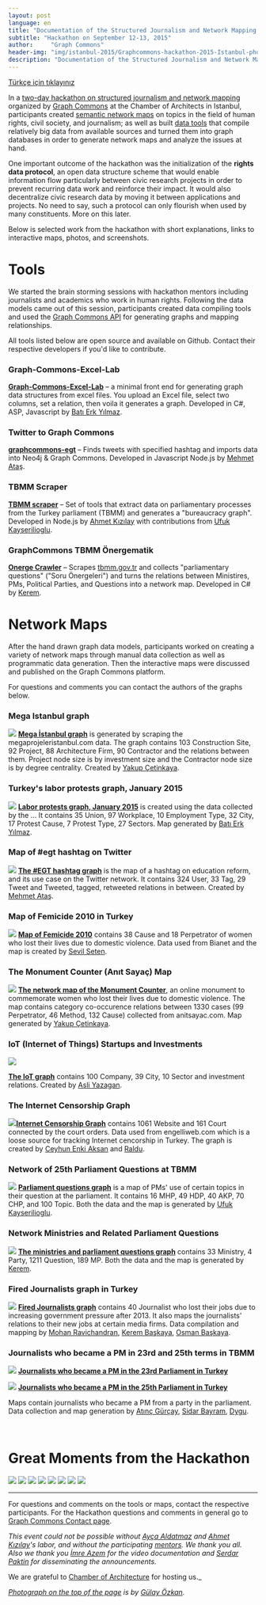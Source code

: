 ```yaml
---
layout: post
language: en
title: "Documentation of the Structured Journalism and Network Mapping Hackathon"
subtitle: "Hackathon on September 12-13, 2015"
author:     "Graph Commons"
header-img: "img/istanbul-2015/Graphcommons-hackathon-2015-Istanbul-photo.jpg"
description: "Documentation of the Structured Journalism and Network Mapping Hackathon on September 12-13, 2015"
---
```

[Türkçe için tıklayınız](/hackathons/2015/08/21/istanbul-yapisal-gazetecilik-dokumentasyon/)

In a [two-day hackathon on structured journalism and network mapping](https://graphcommons.github.io/hackathons/2015/08/21/istanbul-yapisal-gazetecilik-en/) organized by [Graph Commons](https://graphcommons.com) at the Chamber of Architects in Istanbul, participants created <a href="#maps">semantic network maps</a> on topics in the field of human rights, civil society, and journalism; as well as built <a href="#tools">data tools</a> that compile relatively big data from available sources and turned them into graph databases in order to generate network maps and analyze the issues at hand.

One important outcome of the hackathon was the initialization of the **rights data protocol**, an open data structure scheme that would enable information flow particularly between civic research projects in order to prevent recurring data work and reinforce their impact. It would also decentralize civic research data by moving it between applications and projects. No need to say, such a protocol can only flourish when used by many constituents. More on this later.

Below is selected work from the hackathon with short explanations, links to interactive maps, photos, and screenshots.

<a name="tools"></a>

# Tools

We started the brain storming sessions with hackathon mentors including journalists and academics who work in human rights. Following the data models came out of this session, participants created data compiling tools and used the [Graph Commons API](https://graphcommons.com/dev) for generating graphs and mapping relationships.

All tools listed below are open source and available on Github. Contact their respective developers if you'd like to contribute.

### Graph-Commons-Excel-Lab
**[Graph-Commons-Excel-Lab](https://github.com/Batierk/Graph-Commons-Excel-Lab)** – a minimal front end for generating graph data structures from excel files. You upload an Excel file, select two columns, set a relation, then voila it generates a graph. Developed in C#, ASP, Javascript by [Batı Erk Yılmaz](https://graphcommons.com/users/1c1cf322-9514-495b-b080-128fcec357e7).

### Twitter to Graph Commons
**[graphcommons-egt](https://github.com/mehmetatas/graphcommons-egt)** – Finds tweets with specified hashtag and imports data into Neo4j & Graph Commons. Developed in Javascript Node.js by [Mehmet Ataş](https://graphcommons.com/users/60f7f782-f56a-488d-b223-61621ddc1c2c).

### TBMM Scraper
**[TBMM scraper](https://github.com/meclistakip/tbmm-scraper)** – Set of tools that extract data on parliamentary processes from the Turkey parliament (TBMM) and generates a "bureaucracy graph". Developed in Node.js by [Ahmet Kızılay](https://graphcommons.com/ahmetkizilay) with contributions from [Ufuk Kayserilioglu](https://graphcommons.com/users/542a548f-104f-4f35-9275-a297fbf5c122).

### GraphCommons TBMM Önergematik
**[Onerge Crawler](https://github.com/krk/onerge-crawler)** – Scrapes [tbmm.gov.tr](https://www.tbmm.gov.tr/) and collects "parliamentary questions" ("Soru Önergeleri") and turns the relations between Ministires, PMs, Political Parties, and Questions into a network map. Developed in C# by  [Kerem](https://graphcommons.com/users/e7bda695-c8c6-47da-85ec-57962639a08b).

<a name="maps"></a>

# Network Maps

After the hand drawn graph data models, participants worked on creating a variety of network maps through manual data collection as well as programmatic data generation. Then the interactive maps were discussed and published on the Graph Commons platform.

For questions and comments you can contact the authors of the graphs below.

### Mega Istanbul graph
<a href="https://graphcommons.github.io/hackathons/img/istanbul-2015/Mega-Projeler-Tabanlioglu-Arolat-Mimarlik.png"><img class="graph-image" src="https://graphcommons.github.io/hackathons/img/istanbul-2015/Mega-Projeler-Tabanlioglu-Arolat-Mimarlik.png"></a>
**[Mega İstanbul graph](https://graphcommons.com/graphs/24d0e29b-8c98-4842-80a5-b2dcfd84bf5a)** is generated by scraping the megaprojeleristanbul.com data. The graph contains 103 Construction Site, 92 Project, 88 Architecture Firm, 90 Contractor and the relations between them. Project node size is by investment size and the Contractor node size is by degree centrality. Created by [Yakup Çetinkaya](https://graphcommons.com/users/f6bf26e7-f75e-43d9-bdd6-11f869e4c2ed).

### Turkey's labor protests graph, January 2015
<a href="https://graphcommons.github.io/hackathons/img/istanbul-2015/turkiye-isci-eylemleri-ag-haritasi-ocak-2015.png"><img class="graph-image" src="https://graphcommons.github.io/hackathons/img/istanbul-2015/turkiye-isci-eylemleri-ag-haritasi-ocak-2015.png"></a>
**[Labor protests graph, January 2015](https://graphcommons.com/graphs/143ef083-d33e-4361-9877-366946b29cea)** is created using the data  collected by the ... It contains 35 Union, 97 Workplace, 10 Employment Type, 32 City, 17 Protest Cause, 7 Protest Type, 27 Sectors. Map generated by  [Batı Erk Yılmaz](https://graphcommons.com/users/1c1cf322-9514-495b-b080-128fcec357e7).

### Map of #egt hashtag on Twitter
<a href="https://graphcommons.github.io/hackathons/img/istanbul-2015/twitter-egitim-reformu-EGT-hashtag-iliski-haritasi.png"><img class="graph-image" src="https://graphcommons.github.io/hackathons/img/istanbul-2015/twitter-egitim-reformu-EGT-hashtag-iliski-haritasi.png"></a>
**[The #EGT hashtag graph](https://graphcommons.com/graphs/5cb7ba29-79b2-42d4-94b0-e8597871bf5b)** is the map of a hashtag on education reform, and its use case on the Twitter network. It contains 324 User, 33 Tag, 29 Tweet and Tweeted, tagged, retweeted relations in between. Created by [Mehmet Ataş](https://graphcommons.com/users/60f7f782-f56a-488d-b223-61621ddc1c2c).

### Map of Femicide 2010 in Turkey
<a href="https://graphcommons.github.io/hackathons/img/istanbul-2015/Kadin-Cinayetleri-2010-fail-onersurulen-sebep-agi.png"><img class="graph-image" src="https://graphcommons.github.io/hackathons/img/istanbul-2015/Kadin-Cinayetleri-2010-fail-onersurulen-sebep-agi.png"></a>
**[Map of Femicide 2010](https://graphcommons.com/graphs/43a7a148-cf2e-40d7-8d9a-3f29c2d9b16a)** contains 38 Cause and 18 Perpetrator of women who lost their lives due to domestic violence. Data used from Bianet and the map is created by [Sevil Seten](https://graphcommons.com/users/0a426059-a35e-40dd-b533-96e43a36d70c).

### The Monument Counter (Anıt Sayaç) Map
<a href="https://graphcommons.github.io/hackathons/img/istanbul-2015/AnitSayac-kadin-cinayetleri.png"><img class="graph-image" src="https://graphcommons.github.io/hackathons/img/istanbul-2015/AnitSayac-kadin-cinayetleri.png"></a>
**[The network map of the Monument Counter](https://graphcommons.com/graphs/337a0a01-0a51-4e7f-a761-5475ae9524e3?auto=true&layout=fa2)**, an online monument to commemorate women who lost their lives due to domestic violence. The map contains category co-occurence relations between 1330 cases (99 Perpetrator, 46 Method, 132 Cause) collected from anitsayac.com. Map generated by [Yakup Çetinkaya](https://graphcommons.com/users/f6bf26e7-f75e-43d9-bdd6-11f869e4c2ed).

### IoT (Internet of Things) Startups and Investments
<a href="https://graphcommons.github.io/hackathons/img/istanbul-2015/internet-of-things-categories-startups-cities-network-map.png"><img class="graph-image" src="https://graphcommons.github.io/hackathons/img/istanbul-2015/internet-of-things-categories-startups-cities-network-map.png"></a>

**[The IoT graph](https://graphcommons.com/graphs/50af620a-5b9f-4bc5-9b15-018c4626b645)** contains 100 Company, 39 City, 10 Sector and investment relations. Created by [Asli Yazagan](https://graphcommons.com/users/7fda641f-3515-4581-8e1e-82d85c013c87).

### The Internet Censorship Graph
<a href="https://graphcommons.github.io/hackathons/img/istanbul-2015/turkiye-internet-yasaklari-sansur-karar-merci-haritasi.png"><img class="graph-image" src="https://graphcommons.github.io/hackathons/img/istanbul-2015/turkiye-internet-yasaklari-sansur-karar-merci-haritasi.png"></a>**[Internet Censorship Graph](https://graphcommons.com/graphs/0a86d5a8-f80e-4d11-b39c-d6ba7b6657d3?show=Graph&auto=true)** contains 1061 Website and 161 Court connected by the court orders. Data used from engelliweb.com which is a loose source for tracking Internet cencorship in Turkey. The graph is created by [Ceyhun Enki Aksan](https://graphcommons.com/users/85dbf926-cd78-4dbc-bf4e-a005b7c26d38) and [Raldu](https://graphcommons.com/users/bb372a3b-72ae-4040-be5c-a44c83809043).

### Network of 25th Parliament Questions at TBMM
<a href="https://graphcommons.github.io/hackathons/img/istanbul-2015/TBMM-25-Donem-Soru-onergeleri-Konu-Milletvekili-agi.png"><img class="graph-image" src="https://graphcommons.github.io/hackathons/img/istanbul-2015/TBMM-25-Donem-Soru-onergeleri-Konu-Milletvekili-agi.png"></a>
**[Parliament questions graph](https://graphcommons.com/graphs/482c0a5f-45ca-48ae-b0bc-f49be66fe95d?auto=true)** is a map of PMs' use of certain topics in their question at the parliament. It contains 16 MHP, 49 HDP, 40 AKP, 70 CHP, and 100 Topic. Both the data and the map is generated by [Ufuk Kayserilioglu](https://graphcommons.com/users/542a548f-104f-4f35-9275-a297fbf5c122).

### Network Ministries and Related Parliament Questions
<a href="https://graphcommons.github.io/hackathons/img/istanbul-2015/TBMM-Soru-onergeleri-Bakanliklar-Milletvekili-agi.png"><img class="graph-image" src="https://graphcommons.github.io/hackathons/img/istanbul-2015/TBMM-Soru-onergeleri-Bakanliklar-Milletvekili-agi.png"></a>
**[The ministries and parliament questions graph](https://graphcommons.com/graphs/37eb6a2d-26e4-4c79-9d71-75761458fd2f?auto=true&layout=fa2)** contains 33 Ministry, 4 Party, 1211 Question, 189 MP. Both the data and the map is generated by [Kerem](https://graphcommons.com/users/e7bda695-c8c6-47da-85ec-57962639a08b).

### Fired Journalists graph in Turkey
<a href="https://graphcommons.github.io/hackathons/img/istanbul-2015/2013-Sonrasi-Medya-calisanlarinin-kovulmalari-yeni-isleri.png"><img class="graph-image" src="https://graphcommons.github.io/hackathons/img/istanbul-2015/2013-Sonrasi-Medya-calisanlarinin-kovulmalari-yeni-isleri.png"></a>
**[Fired Journalists graph](https://graphcommons.com/graphs/fd7b810b-be69-4fd9-838a-1ab9b67bd7bf)** contains 40 Journalist who lost their jobs due to increasing government pressure after 2013. It also maps the journalists' relations to their new jobs at certain media firms. Data compilation and mapping by [Mohan Ravichandran](https://graphcommons.com/users/656e50bd-1a46-4b81-b892-f85704b9c17c), [Kerem Başkaya](https://graphcommons.com/users/2a0b6ef6-cc7d-4e24-b182-ffcd818b5cf3), [Osman Başkaya](https://graphcommons.com/users/93a01de5-a445-400d-8a1a-9e485cbd3fc8).


### Journalists who became a PM in 23rd and 25th terms in TBMM
<a href="https://graphcommons.github.io/hackathons/img/istanbul-2015/23.donem-Milletvekili-Olan-Gazeteciler-Haritasi.png"><img class="graph-image" src="https://graphcommons.github.io/hackathons/img/istanbul-2015/23.donem-Milletvekili-Olan-Gazeteciler-Haritasi.png"></a>
**[Journalists who became a PM in the 23rd Parliament in Turkey](https://graphcommons.com/graphs/7990bec9-d50b-4765-baf8-3421ae5b17bd)**

<a href="https://graphcommons.github.io/hackathons/img/istanbul-2015/25.donem-Milletvekili-Olan-Gazeteciler-Haritasi.png"><img class="graph-image" src="https://graphcommons.github.io/hackathons/img/istanbul-2015/25.donem-Milletvekili-Olan-Gazeteciler-Haritasi.png"></a>
**[Journalists who became a PM in the 25th Parliament in Turkey](https://graphcommons.com/graphs/3426266e-32cc-42d7-a0c7-32f943a61a5f)**

Maps contain journalists who became a PM from a party in the parliament. Data collection and map generation by [Atınç Gürçay](https://graphcommons.com/users/fc10d290-0cc4-4cf2-96ec-b524e885682f), [Sidar Bayram](https://graphcommons.com/users/591b6a83-b592-40c0-b94b-f1caaf197d40), [Dygu](https://graphcommons.com/users/61f56937-3f8d-4756-bf6a-838d5f80c51d).

<br>

# Great Moments from the Hackathon

<img src="https://graphcommons.github.io/hackathons/img/istanbul-2015/Graphcommons-hackathon-2015-Istanbul-photo-0.jpg">

<img src="https://graphcommons.github.io/hackathons/img/istanbul-2015/Graphcommons-hackathon-2015-Istanbul-photo-1.jpg">

<img src="https://graphcommons.github.io/hackathons/img/istanbul-2015/Graphcommons-hackathon-2015-Istanbul-photo-2.jpg">

<img src="https://graphcommons.github.io/hackathons/img/istanbul-2015/Graphcommons-hackathon-2015-Istanbul-photo-3.jpg">

<img src="https://graphcommons.github.io/hackathons/img/istanbul-2015/Graphcommons-hackathon-2015-Istanbul-photo-4.jpg">

<img src="https://graphcommons.github.io/hackathons/img/istanbul-2015/Graphcommons-hackathon-2015-Istanbul-photo-5.jpg">

<img src="https://graphcommons.github.io/hackathons/img/istanbul-2015/Graphcommons-hackathon-2015-Istanbul-photo.jpg">

<img src="https://graphcommons.github.io/hackathons/img/istanbul-2015/Graphcommons-hackathon-2015-Istanbul-photo-6.jpg">



---

For questions and comments on the tools or maps, contact the respective participants. For the Hackathon questions and comments in general go to [Graph Commons Contact page](https://graphcommons.com/contact).

_This event could not be possible without [Ayça Aldatmaz](https://twitter.com/manythingoes) and [Ahmet Kızılay](https://twitter.com/ahmetkizilay)'s labor, and without the participating [mentors](https://graphcommons.github.io/hackathons/2015/08/21/istanbul-yapisal-gazetecilik/#konular-mentorler-kaynaklar). We thank you all. Also we thank you [İmre Azem](https://vimeo.com/user28727396) for the video documentation and [Serdar Paktin](https://twitter.com/paktin) for disseminating the announcements._

We are grateful to [Chamber of Architecture](http://www.mimarist.org/) for hosting us._

_[Photograph on the top of the page](https://twitter.com/gulayozkan/status/643096200271556608) is by [Gülay Özkan](https://twitter.com/gulayozkan)._
